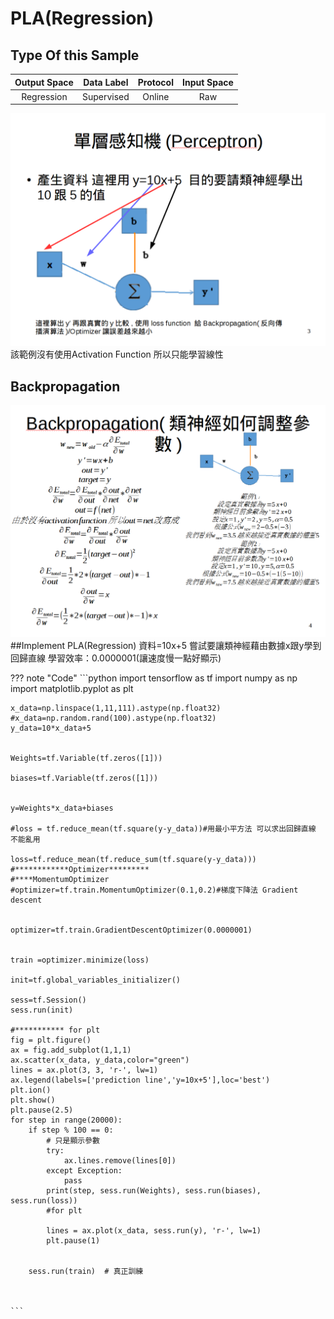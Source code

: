 # PLA(Regression)
## Type Of this Sample

| Output Space | Data Label |Protocol|Input Space|
|:---:|:---:|:---:|:---:|
|Regression|Supervised|Online|Raw|

![](/images/擷取選取區域_044.png)
該範例沒有使用Activation Function 所以只能學習線性
## Backpropagation
![](/images/擷取選取區域_043.png)
##Implement PLA(Regression)
資料=10x+5
嘗試要讓類神經藉由數據x跟y學到回歸直線
學習效率：0.0000001(讓速度慢一點好顯示)

??? note "Code"
    ```python
    import  tensorflow as tf
    import numpy as np
    import matplotlib.pyplot as plt
    
    x_data=np.linspace(1,11,111).astype(np.float32)
    #x_data=np.random.rand(100).astype(np.float32)
    y_data=10*x_data+5
    
    
    Weights=tf.Variable(tf.zeros([1]))
    
    biases=tf.Variable(tf.zeros([1]))
    
    
    y=Weights*x_data+biases
    
    #loss = tf.reduce_mean(tf.square(y-y_data))#用最小平方法 可以求出回歸直線 不能亂用
    
    loss=tf.reduce_mean(tf.reduce_sum(tf.square(y-y_data)))
    #************Optimizer*********
    #****MomentumOptimizer
    #optimizer=tf.train.MomentumOptimizer(0.1,0.2)#梯度下降法 Gradient descent
    
    
    optimizer=tf.train.GradientDescentOptimizer(0.0000001)
    
    
    train =optimizer.minimize(loss)
    
    init=tf.global_variables_initializer()
    
    sess=tf.Session()
    sess.run(init)
    
    #*********** for plt
    fig = plt.figure()
    ax = fig.add_subplot(1,1,1)
    ax.scatter(x_data, y_data,color="green")
    lines = ax.plot(3, 3, 'r-', lw=1)
    ax.legend(labels=['prediction line','y=10x+5'],loc='best')
    plt.ion()
    plt.show()
    plt.pause(2.5)
    for step in range(20000):
        if step % 100 == 0:
            # 只是顯示參數
            try:
                ax.lines.remove(lines[0])
            except Exception:
                pass
            print(step, sess.run(Weights), sess.run(biases), sess.run(loss))
            #for plt
    
            lines = ax.plot(x_data, sess.run(y), 'r-', lw=1)
            plt.pause(1)
    
    
        sess.run(train)  # 真正訓練
    
    
    
    ```

    
